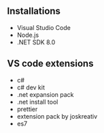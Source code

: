 ## Installations
- Visual Studio Code
- Node.js
- .NET SDK 8.0


## VS code extensions  
- c#
- c# dev kit
- .net expansion pack
- .net install tool
- prettier
- extension pack by joskreativ
- es7